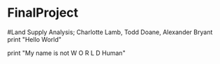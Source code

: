 # FinalProject
#Land Supply Analysis; Charlotte Lamb, Todd Doane, Alexander Bryant
print "Hello World"

print "My name is not W O R L D Human"
